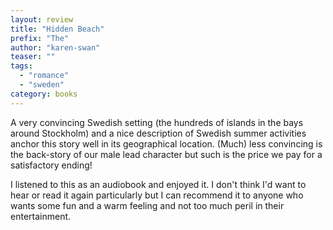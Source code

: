```yaml
---
layout: review
title: "Hidden Beach"
prefix: "The"
author: "karen-swan"
teaser: ""
tags:
  - "romance"
  - "sweden"
category: books
---
```


A very convincing Swedish setting (the hundreds of islands in the bays around Stockholm) and a nice description of Swedish summer activities anchor this story well in its 
geographical location. (Much) less convincing is the back-story of our male lead character but such is the price we pay for a satisfactory ending!
 
I listened to this as an audiobook and enjoyed it. I don't think I'd want to hear or read it again particularly but I can recommend it to anyone who wants 
some fun and a warm feeling and not too much peril in their entertainment.
